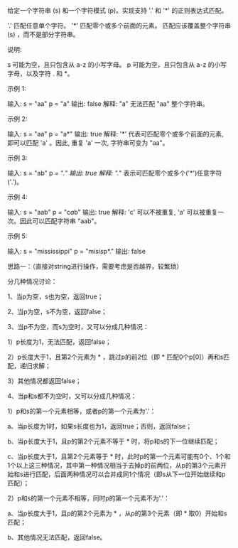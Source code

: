 给定一个字符串 (s) 和一个字符模式 (p)。实现支持 '.' 和 '*' 的正则表达式匹配。

'.' 匹配任意单个字符。
'*' 匹配零个或多个前面的元素。
匹配应该覆盖整个字符串 (s) ，而不是部分字符串。

说明:

s 可能为空，且只包含从 a-z 的小写字母。
p 可能为空，且只包含从 a-z 的小写字母，以及字符 . 和 *。

示例 1:

输入:
s = "aa"
p = "a"
输出: false
解释: "a" 无法匹配 "aa" 整个字符串。

示例 2:

输入:
s = "aa"
p = "a*"
输出: true
解释: '*' 代表可匹配零个或多个前面的元素, 即可以匹配 'a' 。因此, 重复 'a' 一次, 字符串可变为 "aa"。

示例 3:

输入:
s = "ab"
p = ".*"
输出: true
解释: ".*" 表示可匹配零个或多个('*')任意字符('.')。

示例 4:

输入:
s = "aab"
p = "c*a*b"
输出: true
解释: 'c' 可以不被重复, 'a' 可以被重复一次。因此可以匹配字符串 "aab"。

示例 5:

输入:
s = "mississippi"
p = "mis*is*p*."
输出: false

思路一：（直接对string进行操作，需要考虑是否越界，较繁琐）

分几种情况讨论：

1、当p为空，s也为空，返回true；

2、当p为空，s不为空，返回false；

3、当p不为空，而s为空时，又可以分成几种情况：

1）p长度为1，无法匹配，返回false；

2）p长度大于1，且第2个元素为 * ，跳过p的前2位（即 * 匹配0个p[0]）再和s匹配，递归求解；

3）其他情况都返回false；

4、当p和s都不为空时，又可以分成几种情况：

1）p和s的第一个元素相等，或者p的第一个元素为'.'：

a、当p长度为1时，如果s长度也为1，返回true；否则，返回false；

b、当p长度大于1，且p的第2个元素不等于 * 时，将p和s的下一位继续匹配；

c、当p长度大于1，且第2个元素等于 * 时，此时p的第一个元素可能有0个、1个和1个以上这三种情况，其中第一种情况相当于去掉p的前两位，从p的第3个元素开始和s进行匹配，后面两种情况可以合并成同1个情况（即s从下一位开始继续和p匹配）；

2）p和s的第一个元素不相等，同时p的第一个元素不为'.'：

a、当p长度大于1，且p的第2个元素为 * ，从p的第3个元素（即 * 取0）开始和s匹配；

b、其他情况无法匹配，返回false。

